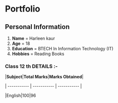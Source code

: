 # Portfolio

## Personal Information 

1. **Name** = Harleen kaur
2. **Age** = 18
3. **Education** = BTECH In Information Technology (IT)
4. **Hobbies** = Reading Books 

### Class 12 th DETAILS :-

|**Subject**|**Total Marks**|**Marks Obtained**|

| ----------- | ----------- | ----------- |

|English|100|96
     
